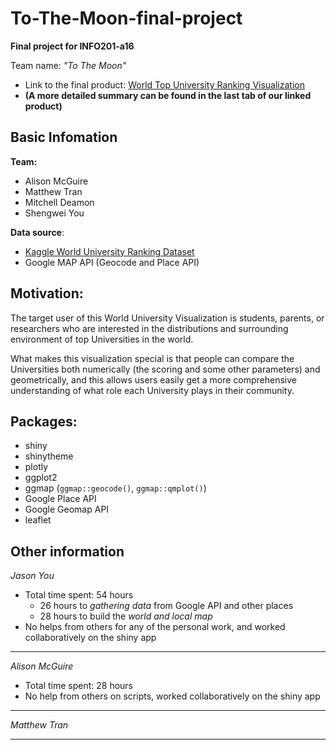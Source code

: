 # To-The-Moon-final-project

**Final project for INFO201-a16**

 Team name: *"To The Moon"*

* Link to the final product: [World Top University Ranking Visualization](https://jasonyou1995.shinyapps.io/not-really-sure-final-project/)
* **(A more detailed summary can be found in the last tab of our linked product)**

## Basic Infomation

**Team:**

* Alison McGuire
* Matthew Tran
* Mitchell Deamon
* Shengwei You

**Data source**: 

* [Kaggle World University Ranking Dataset](https://www.kaggle.com/mylesoneill/world-university-rankings)
* Google MAP API (Geocode and Place API)

## Motivation:

The target user of this World University Visualization is students, parents, or researchers who are interested in the distributions and surrounding environment of top Universities in the world.

What makes this visualization special is that people can compare the Universities both numerically (the scoring and some other parameters) and geometrically, and this allows users easily get a more comprehensive understanding of what role each University plays in their community.

## Packages:

* shiny
* shinytheme
* plotly
* ggplot2
* ggmap (`ggmap::geocode()`, `ggmap::qmplot()`)
* Google Place API
* Google Geomap API
* leaflet

## Other information

*Jason You*

* Total time spent: 54 hours
	* 26 hours to *gathering data* from Google API and other places
	* 28 hours to build the *world and local map*
* No helps from others for any of the personal work, and worked collaboratively on the shiny app

<hr/>

*Alison McGuire*

* Total time spent: 28 hours
* No help from others on scripts, worked collaboratively on the shiny app
  

<hr/>

*Matthew Tran*


<hr/>
